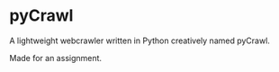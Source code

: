 pyCrawl
=======
A lightweight webcrawler written in Python creatively named pyCrawl.

Made for an assignment.